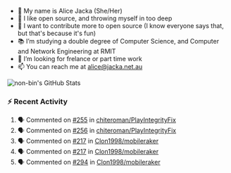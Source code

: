 - 👋 My name is Alice Jacka (She/Her)
- 💞️ I like open source, and throwing myself in too deep
- 🌱 I want to contribute more to open source (I know everyone says that, but that's because it's fun)
- 📚 I’m studying a double degree of Computer Science, and Computer and Network Engineering at RMIT
- 👀 I’m looking for frelance or part time work
- 📫 You can reach me at [alice@jacka.net.au][email]

<img alt="non-bin's GitHub Stats" src="https://github-readme-stats.vercel.app/api?username=non-bin&count_private=true&show_icons=true&theme=dark&hide_border=true" />

### :zap: Recent Activity

<!--START_SECTION:activity-->
1. 🗣 Commented on [#255](https://github.com/chiteroman/PlayIntegrityFix/issues/255) in [chiteroman/PlayIntegrityFix](https://github.com/chiteroman/PlayIntegrityFix)
2. 🗣 Commented on [#256](https://github.com/chiteroman/PlayIntegrityFix/issues/256) in [chiteroman/PlayIntegrityFix](https://github.com/chiteroman/PlayIntegrityFix)
3. 🗣 Commented on [#217](https://github.com/Clon1998/mobileraker/issues/217) in [Clon1998/mobileraker](https://github.com/Clon1998/mobileraker)
4. 🗣 Commented on [#217](https://github.com/Clon1998/mobileraker/issues/217) in [Clon1998/mobileraker](https://github.com/Clon1998/mobileraker)
5. 🗣 Commented on [#294](https://github.com/Clon1998/mobileraker/issues/294) in [Clon1998/mobileraker](https://github.com/Clon1998/mobileraker)
<!--END_SECTION:activity-->


[website]: https://hihello.me/p/71c781e8-9bce-4bbe-923f-bb847fcbbebd "HiHello Card"
[email]: mailto:alice@jacka.net.au "alice@jacka.net.au"

<!--
**jamesgeorge007/jamesgeorge007** is a ✨ _special_ ✨ repository because its `README.md` (this file) appears on your GitHub profile.

Here are some ideas to get you started:

- 🌱 I’m currently learning ...
- 👯 I’m looking to collaborate on ...
- 🤔 I’m looking for help with ...
- 💬 Ask me about ...
- 😄 Pronouns: ...
- ⚡ Fun fact: ...
-->
